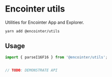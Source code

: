 # Encointer utils

Utilities for Encointer App and Explorer.

```
yarn add @encointer/utils
```

## Usage

```js
import { parseI16F16 } from '@encointer/utils';


// TODO: DEMONSTRATE API
```
